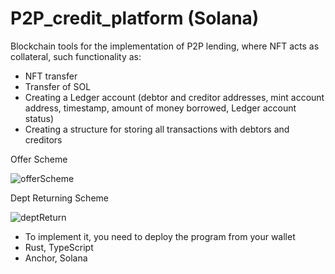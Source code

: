 # P2P_credit_platform (Solana)
Blockchain tools for the implementation of P2P lending, where NFT acts as collateral, such functionality as:

- NFT transfer
- Transfer of SOL
- Creating a Ledger account (debtor and creditor addresses, mint account address, timestamp, amount of money borrowed, Ledger account status)
- Creating a structure for storing all transactions with debtors and creditors

Offer Scheme

![offerScheme](https://user-images.githubusercontent.com/94742842/187074451-772d0c13-1b46-4739-9fde-539279ef75af.jpg)

Dept Returning Scheme

![deptReturn](https://user-images.githubusercontent.com/94742842/187074460-d97a9e74-3ef3-436d-8838-c56f68f67dda.jpg)

- To implement it, you need to deploy the program from your wallet
- Rust, TypeScript
- Anchor, Solana
